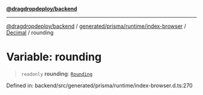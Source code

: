 [**@dragdropdeploy/backend**](../../../../../../../README.md)

***

[@dragdropdeploy/backend](../../../../../../../README.md) / [generated/prisma/runtime/index-browser](../../../README.md) / [Decimal](../README.md) / rounding

# Variable: rounding

> `readonly` **rounding**: [`Rounding`](../type-aliases/Rounding.md)

Defined in: backend/src/generated/prisma/runtime/index-browser.d.ts:270

